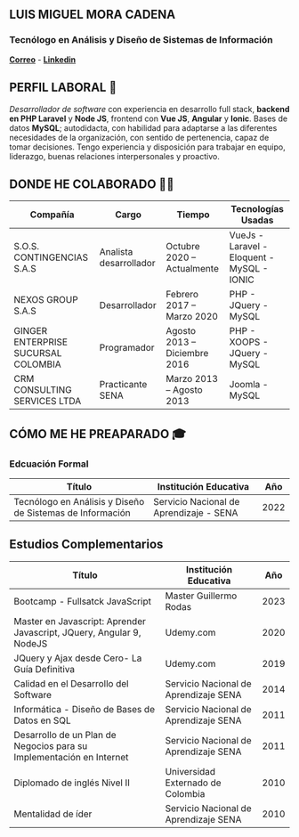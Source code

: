 ## LUIS MIGUEL MORA CADENA
### Tecnólogo en Análisis y Diseño de Sistemas de Información

**[Correo](luismimora81@hotmail.com)** - **[Linkedin](https://www.linkedin.com/in/luismimora81/)**

## PERFIL LABORAL 👜
*Desarrollador de software* con experiencia en desarrollo full stack, **backend en PHP Laravel** y **Node JS**, frontend con **Vue JS**, **Angular** y **Ionic**. Bases de datos **MySQL**; autodidacta, con habilidad para adaptarse a las diferentes necesidades de la organización, con sentido de pertenencia, capaz de tomar decisiones. Tengo experiencia y disposición para trabajar en equipo, liderazgo, buenas relaciones interpersonales y proactivo.

## DONDE HE COLABORADO 👨‍💻
| Compañía                            | Cargo                  | Tiempo                       | Tecnologías Usadas                         |
| ----------------------------------- | ---------------------- | ---------------------------- | ------------------------------------------ |
| S.O.S. CONTINGENCIAS S.A.S          | Analista desarrollador | Octubre 2020 – Actualmente   | VueJs - Laravel - Eloquent - MySQL - IONIC |
| NEXOS GROUP S.A.S                   | Desarrollador          | Febrero 2017 – Marzo 2020    | PHP - JQuery - MySQL                       |
| GINGER ENTERPRISE SUCURSAL COLOMBIA | Programador            | Agosto 2013 – Diciembre 2016 | PHP - XOOPS - JQuery - MySQL               |
| CRM CONSULTING SERVICES LTDA        | Practicante SENA       | Marzo 2013 – Agosto 2013     | Joomla - MySQL                             |

## CÓMO ME HE PREAPARADO 🎓
### Edcuación Formal
| Título                                                    | Institución Educativa                   | Año  |
| --------------------------------------------------------- | --------------------------------------- | ---- |
| Tecnólogo en Análisis y Diseño de Sistemas de Información | Servicio Nacional de Aprendizaje - SENA | 2022 |

## Estudios Complementarios
| Título                                                               | Institución Educativa                 | Año  |
| -------------------------------------------------------------------- | ------------------------------------- | ---- |
| Bootcamp - Fullsatck JavaScript                                      | Master Guillermo Rodas                | 2023 |
| Master en Javascript: Aprender Javascript, JQuery, Angular 9, NodeJS | Udemy.com                             | 2020 |
| JQuery y Ajax desde Cero- La Guía Definitiva                         | Udemy.com                             | 2019 |
| Calidad en el Desarrollo del Software                                | Servicio Nacional de Aprendizaje SENA | 2014 |
| Informática - Diseño de Bases de Datos en SQL                        | Servicio Nacional de Aprendizaje SENA | 2011 |
| Desarrollo de un Plan de Negocios para su Implementación en Internet | Servicio Nacional de Aprendizaje SENA | 2011 |
| Diplomado de inglés Nivel II                                         | Universidad Externado de Colombia     | 2010 |
| Mentalidad de íder                                                   | Servicio Nacional de Aprendizaje SENA | 2010 |
